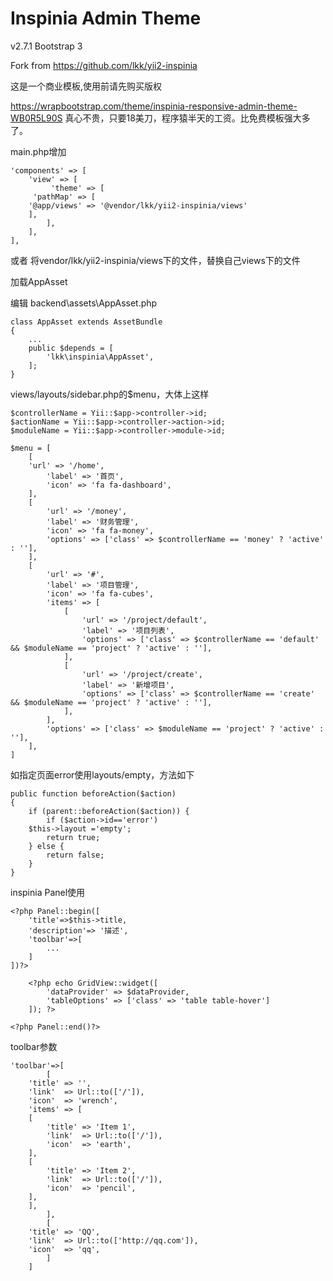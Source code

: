 Inspinia Admin Theme
====================
v2.7.1 Bootstrap 3

Fork from https://github.com/lkk/yii2-inspinia

这是一个商业模板,使用前请先购买版权

https://wrapbootstrap.com/theme/inspinia-responsive-admin-theme-WB0R5L90S
真心不贵，只要18美刀，程序猿半天的工资。比免费模板强大多了。

main.php增加

	'components' => [
	    'view' => [
	         'theme' => [
		 'pathMap' => [
		'@app/views' => '@vendor/lkk/yii2-inspinia/views'
		],
	        ],
	    ],
	],

或者 将vendor/lkk/yii2-inspinia/views下的文件，替换自己views下的文件

加载AppAsset

编辑 backend\assets\AppAsset.php

	class AppAsset extends AssetBundle
	{
	    ...
	    public $depends = [
	        'lkk\inspinia\AppAsset',
	    ];
	}

views/layouts/sidebar.php的$menu，大体上这样

	$controllerName = Yii::$app->controller->id;
	$actionName = Yii::$app->controller->action->id;
	$moduleName = Yii::$app->controller->module->id;
	
	$menu = [
		[
		'url' => '/home',
			'label' => '首页',
			'icon' => 'fa fa-dashboard',
		],
		[
			'url' => '/money',
			'label' => '财务管理',
			'icon' => 'fa fa-money',
			'options' => ['class' => $controllerName == 'money' ? 'active' : ''],
		],
		[
			'url' => '#',
			'label' => '项目管理',
			'icon' => 'fa fa-cubes',
			'items' => [
			 	[
		    	    'url' => '/project/default',
		    	    'label' => '项目列表',
		    	    'options' => ['class' => $controllerName == 'default' && $moduleName == 'project' ? 'active' : ''],
				],
		    	[
		        	'url' => '/project/create',
		        	'label' => '新增项目',
		        	'options' => ['class' => $controllerName == 'create' && $moduleName == 'project' ? 'active' : ''],
		    	],
			],
			'options' => ['class' => $moduleName == 'project' ? 'active' : ''],
		],
	]

如指定页面error使用layouts/empty，方法如下

	public function beforeAction($action)
	{
	    if (parent::beforeAction($action)) {
	        if ($action->id=='error')
		$this->layout ='empty';
	        return true;
	    } else {
	        return false;
	    }
	}
inspinia Panel使用

	<?php Panel::begin([
	    'title'=>$this->title,
	    'description'=> '描述',
	    'toolbar'=>[
	        ...
	    ]
	])?>
	
	    <?php echo GridView::widget([
	        'dataProvider' => $dataProvider,
	        'tableOptions' => ['class' => 'table table-hover']
	    ]); ?>
	
	<?php Panel::end()?>

toolbar参数

	'toolbar'=>[
	        [
		'title' => '',
		'link'  => Url::to(['/']),
		'icon'  => 'wrench',
		'items' => [
		[
		    'title' => 'Item 1',
		    'link'  => Url::to(['/']),
		    'icon'  => 'earth',
		],
		[
		    'title' => 'Item 2',
		    'link'  => Url::to(['/']),
		    'icon'  => 'pencil',
		],
		],
	        ],
	        [
		'title' => 'QQ',
		'link'  => Url::to(['http://qq.com']),
		'icon'  => 'qq',
	        ]
	    ]

